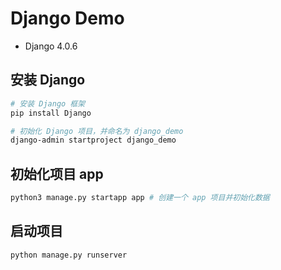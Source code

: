 # Django Demo

- Django 4.0.6

## 安装 Django

```bash
# 安装 Django 框架
pip install Django 

# 初始化 Django 项目，并命名为 django_demo
django-admin startproject django_demo 
```

## 初始化项目 app
```bash
python3 manage.py startapp app # 创建一个 app 项目并初始化数据
```

## 启动项目

```bash
python manage.py runserver 
```
